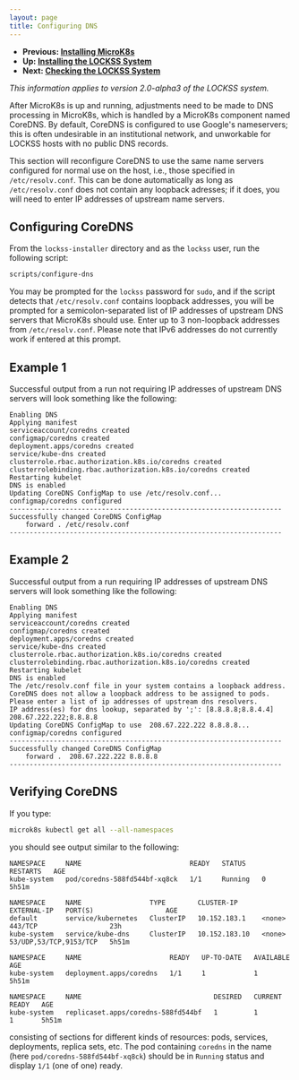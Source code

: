 ```yaml
---
layout: page
title: Configuring DNS
---
```


*   **Previous: [Installing MicroK8s](microk8s)**
*   **Up: [Installing the LOCKSS System](.)**
*   **Next: [Checking the LOCKSS System](check-sys)**

*This information applies to version 2.0-alpha3 of the LOCKSS system.*

After MicroK8s is up and running, adjustments need to be made to DNS processing in MicroK8s, which is handled by a MicroK8s component named CoreDNS. By default, CoreDNS is configured to use Google's nameservers; this is often undesirable in an institutional network, and unworkable for LOCKSS hosts with no public DNS records.

This section will reconfigure CoreDNS to use the same name servers configured for normal use on the host, i.e., those specified in `/etc/resolv.conf`. This can be done automatically as long as `/etc/resolv.conf` does not contain any loopback adresses; if it does, you will need to enter IP addresses of upstream name servers.

## Configuring CoreDNS

From the `lockss-installer` directory and as the `lockss` user, run the following script:

```bash
scripts/configure-dns
```
You may be prompted for the `lockss` password for `sudo`, and if the script detects that `/etc/resolv.conf` contains loopback addresses, you will be prompted for a semicolon-separated list of IP addresses of upstream DNS servers that MicroK8s should use. Enter up to 3 non-loopback addresses from `/etc/resolv.conf`. Please note that IPv6 addresses do not currently work if entered at this prompt.

## Example 1

Successful output from a run not requiring IP addresses of upstream DNS servers will look something like the following:

```text
Enabling DNS
Applying manifest
serviceaccount/coredns created
configmap/coredns created
deployment.apps/coredns created
service/kube-dns created
clusterrole.rbac.authorization.k8s.io/coredns created
clusterrolebinding.rbac.authorization.k8s.io/coredns created
Restarting kubelet
DNS is enabled
Updating CoreDNS ConfigMap to use /etc/resolv.conf...
configmap/coredns configured
--------------------------------------------------------------------
Successfully changed CoreDNS ConfigMap
    forward . /etc/resolv.conf
--------------------------------------------------------------------
```

## Example 2

Successful output from a run requiring IP addresses of upstream DNS servers will look something like the following:

```text
Enabling DNS
Applying manifest
serviceaccount/coredns created
configmap/coredns created
deployment.apps/coredns created
service/kube-dns created
clusterrole.rbac.authorization.k8s.io/coredns created
clusterrolebinding.rbac.authorization.k8s.io/coredns created
Restarting kubelet
DNS is enabled
The /etc/resolv.conf file in your system contains a loopback address.
CoreDNS does not allow a loopback address to be assigned to pods.
Please enter a list of ip addresses of upstream dns resolvers.
IP address(es) for dns lookup, separated by ';': [8.8.8.8;8.8.4.4] 208.67.222.222;8.8.8.8
Updating CoreDNS ConfigMap to use  208.67.222.222 8.8.8.8...
configmap/coredns configured
--------------------------------------------------------------------
Successfully changed CoreDNS ConfigMap
    forward .  208.67.222.222 8.8.8.8
--------------------------------------------------------------------
```

## Verifying CoreDNS

If you type:

```bash
microk8s kubectl get all --all-namespaces
```

you should see output similar to the following:

```text
NAMESPACE     NAME                           READY   STATUS    RESTARTS   AGE
kube-system   pod/coredns-588fd544bf-xq8ck   1/1     Running   0          5h51m

NAMESPACE     NAME                 TYPE        CLUSTER-IP      EXTERNAL-IP   PORT(S)                  AGE
default       service/kubernetes   ClusterIP   10.152.183.1    <none>        443/TCP                  23h
kube-system   service/kube-dns     ClusterIP   10.152.183.10   <none>        53/UDP,53/TCP,9153/TCP   5h51m

NAMESPACE     NAME                      READY   UP-TO-DATE   AVAILABLE   AGE
kube-system   deployment.apps/coredns   1/1     1            1           5h51m

NAMESPACE     NAME                                 DESIRED   CURRENT   READY   AGE
kube-system   replicaset.apps/coredns-588fd544bf   1         1         1       5h51m
```

consisting of sections for different kinds of resources: pods, services, deployments, replica sets, etc. The pod containing `coredns` in the name (here `pod/coredns-588fd544bf-xq8ck`) should be in `Running` status and display `1/1` (one of one) ready.
